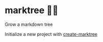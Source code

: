 # marktree 🔖🌳

Grow a markdown tree

Initialize a new project with [create-marktree](https://github.com/magnetenstad/create-marktree)
